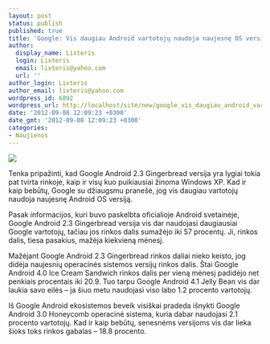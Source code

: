 ```yaml
---
layout: post
status: publish
published: true
title: 'Google: Vis daugiau Android vartotojų naudoja naujesnę OS versiją'
author:
  display_name: Lixteris
  login: Lixteris
  email: lixteris@yahoo.com
  url: ''
author_login: Lixteris
author_email: lixteris@yahoo.com
wordpress_id: 6892
wordpress_url: http://localhost/site/new/google_vis_daugiau_android_vartotoju_naudoja_naujesne_os_versija/
date: '2012-09-08 12:09:23 +0300'
date_gmt: '2012-09-08 12:09:23 +0300'
categories:
- Naujienos
---
```

<p><div class="imgright"><img src="http://www.part.lt/img/dcd40849dd97f025555614f9bbab913d600.jpg"  /></div></p>
<p>
	Tenka pripažinti, kad Google Android 2.3 Gingerbread versija yra lygiai tokia pat tvirta rinkoje, kaip ir visų kuo puikiausiai žinoma Windows XP. Kad ir kaip bebūtų, Google su džiaugsmu prane&scaron;ė, jog vis daugiau vartotojų naudoja naujesnę Android OS versiją.</p>
<p>
	Pasak informacijos, kuri buvo paskelbta oficialioje Android svetainėje, Google Android 2.3 Gingerbread versija vis dar naudojasi daugiausiai Google vartotojų, tačiau jos rinkos dalis sumažėjo iki 57 procentų. Ji, rinkos dalis, tiesa pasakius, mažėja kiekvieną mėnesį.</p>
<p>
	Mažėjant Google Android 2.3 Gingerbread rinkos daliai nieko keisto, jog didėja naujesnių operacinės sistemos versijų rinkos dalis. &Scaron;tai Google Android 4.0 Ice Cream Sandwich rinkos dalis per vieną mėnesį padidėjo net penkiais procentais iki 20.9. Tuo tarpu Google Android 4.1 Jelly Bean vis dar laukia savo eilės &ndash; ja &scaron;iuo metu naudojasi viso labo 1.2 procento vartotojų.</p>
<p>
	I&scaron; Google Android ekosistemos beveik visi&scaron;kai pradeda i&scaron;nykti Google Android 3.0 Honeycomb operacinė sistema, kuria dabar naudojasi 2.1 procento vartotojų. Kad ir kaip bebūtų, senesnėms versijoms vis dar lieka &scaron;ioks toks rinkos gabalas &ndash; 18.8 procento.</p>
